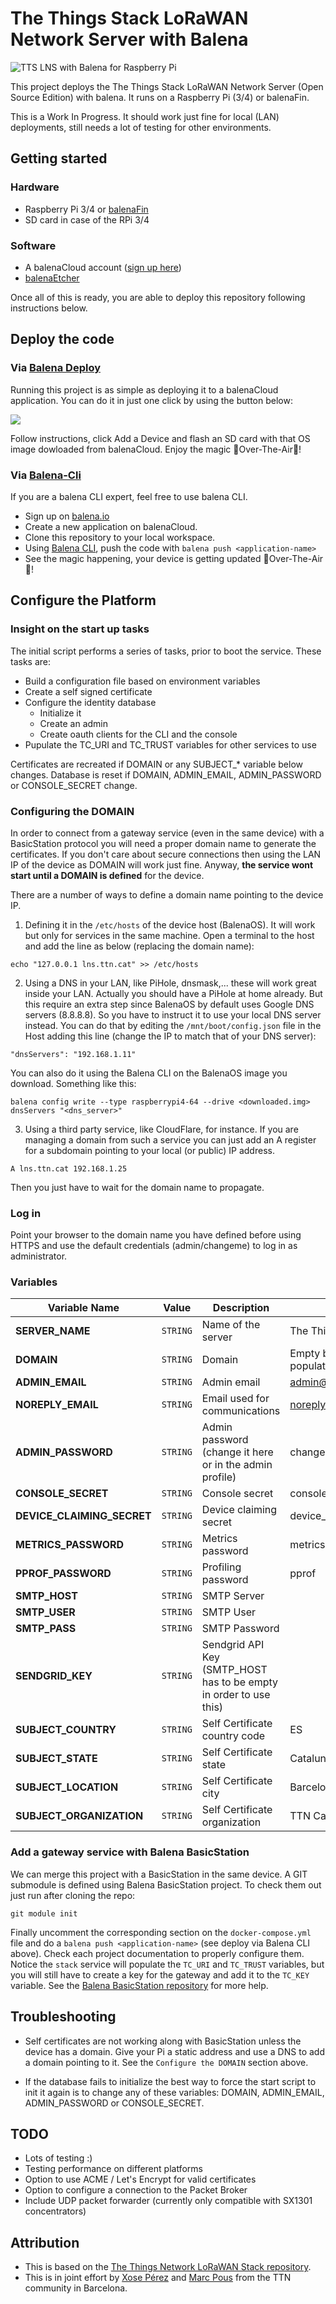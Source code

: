 # The Things Stack LoRaWAN Network Server with Balena

![TTS LNS with Balena for Raspberry Pi](https://raw.githubusercontent.com/xoseperez/balena-tts-lns/master/resources/logo_small.png)

This project deploys the The Things Stack LoRaWAN Network Server (Open Source Edition) with balena. It runs on a Raspberry Pi (3/4) or balenaFin.

This is a Work In Progress. It should work just fine for local (LAN) deployments, still needs a lot of testing for other environments.

## Getting started

### Hardware

* Raspberry Pi 3/4 or [balenaFin](https://www.balena.io/fin/)
* SD card in case of the RPi 3/4

### Software

* A balenaCloud account ([sign up here](https://dashboard.balena-cloud.com/))
* [balenaEtcher](https://balena.io/etcher)

Once all of this is ready, you are able to deploy this repository following instructions below.

## Deploy the code

### Via [Balena Deploy](https://www.balena.io/docs/learn/deploy/deploy-with-balena-button/)

Running this project is as simple as deploying it to a balenaCloud application. You can do it in just one click by using the button below:

[![](https://www.balena.io/deploy.png)](https://dashboard.balena-cloud.com/deploy?repoUrl=https://github.com/xoseperez/balena-tts-lns)

Follow instructions, click Add a Device and flash an SD card with that OS image dowloaded from balenaCloud. Enjoy the magic 🌟Over-The-Air🌟!


### Via [Balena-Cli](https://www.balena.io/docs/reference/balena-cli/)

If you are a balena CLI expert, feel free to use balena CLI.

- Sign up on [balena.io](https://dashboard.balena.io/signup)
- Create a new application on balenaCloud.
- Clone this repository to your local workspace.
- Using [Balena CLI](https://www.balena.io/docs/reference/cli/), push the code with `balena push <application-name>`
- See the magic happening, your device is getting updated 🌟Over-The-Air🌟!

## Configure the Platform

### Insight on the start up tasks 

The initial script performs a series of tasks, prior to boot the service. These tasks are:

* Build a configuration file based on environment variables
* Create a self signed certificate
* Configure the identity database
  * Initialize it
  * Create an admin
  * Create oauth clients for the CLI and the console
* Pupulate the TC_URI and TC_TRUST variables for other services to use

Certificates are recreated if DOMAIN or any SUBJECT_* variable below changes.
Database is reset if DOMAIN, ADMIN_EMAIL, ADMIN_PASSWORD or CONSOLE_SECRET change.

### Configuring the DOMAIN

In order to connect from a gateway service (even in the same device) with a BasicStation protocol you will need a proper domain name to generate the certificates. If you don't care about secure connections then using the LAN IP of the device as DOMAIN will work just fine. Anyway, **the service wont start until a DOMAIN is defined** for the device.

There are a number of ways to define a domain name pointing to the device IP. 

1. Defining it in the `/etc/hosts` of the device host (BalenaOS). It will work but only for services in the same machine. Open a terminal to the host and add the line as below (replacing the domain name):

```
echo "127.0.0.1 lns.ttn.cat" >> /etc/hosts
```

2. Using a DNS in your LAN, like PiHole, dnsmask,... these will work great inside your LAN. Actually you should have a PiHole at home already. But this require an extra step since BalenaOS by default uses Google DNS servers (8.8.8.8). So you have to instruct it to use your local DNS server instead. You can do that by editing the `/mnt/boot/config.json` file in the Host adding this line (change the IP to match that of your DNS server):

```
"dnsServers": "192.168.1.11"
```

You can also do it using the Balena CLI on the BalenaOS image you download. Something like this:

```
balena config write --type raspberrypi4-64 --drive <downloaded.img> dnsServers "<dns_server>"
```

3. Using a third party service, like CloudFlare, for instance. If you are managing a domain from such a service you can just add an A register for a subdomain pointing to your local (or public) IP address.

```
A lns.ttn.cat 192.168.1.25
```

Then you just have to wait for the domain name to propagate.

### Log in

Point your browser to the domain name you have defined before using HTTPS and use the default credentials (admin/changeme) to log in as administrator.

### Variables

Variable Name | Value | Description | Default
------------ | ------------- | ------------- | -------------
**SERVER_NAME** | `STRING` | Name of the server | The Things Stack
**DOMAIN** | `STRING` | Domain | Empty by default, must be populated so the service can run
**ADMIN_EMAIL** | `STRING` | Admin email | admin@thethings.example.com
**NOREPLY_EMAIL** | `STRING` | Email used for communications | noreply@thethings.example.com
**ADMIN_PASSWORD** | `STRING` | Admin password (change it here or in the admin profile) | changeme
**CONSOLE_SECRET** | `STRING` | Console secret | console
**DEVICE_CLAIMING_SECRET** | `STRING` | Device claiming secret | device_claiming
**METRICS_PASSWORD** | `STRING` | Metrics password | metrics
**PPROF_PASSWORD** | `STRING` | Profiling password | pprof
**SMTP_HOST** | `STRING` | SMTP Server |  
**SMTP_USER** | `STRING` | SMTP User |  
**SMTP_PASS** | `STRING` | SMTP Password |  
**SENDGRID_KEY** | `STRING` | Sendgrid API Key (SMTP_HOST has to be empty in order to use this) | 
**SUBJECT_COUNTRY** | `STRING` | Self Certificate country code| ES
**SUBJECT_STATE** | `STRING` | Self Certificate state | Catalunya
**SUBJECT_LOCATION** | `STRING` | Self Certificate city | Barcelona
**SUBJECT_ORGANIZATION** | `STRING` | Self Certificate organization | TTN Catalunya

### Add a gateway service with Balena BasicStation

We can merge this project with a BasicStation in the same device. A GIT submodule is defined using Balena BasicStation project. To check them out just run after cloning the repo:

```
git module init
```

Finally uncomment the corresponding section on the `docker-compose.yml` file and do a `balena push <application-name>` (see deploy via Balena CLI above).
Check each project documentation to properly configure them. Notice the `stack` service will populate the `TC_URI` and `TC_TRUST` variables, but you will still have to create a key for the gateway and add it to the `TC_KEY` variable. See the [Balena BasicStation repository](https://github.com/balenalabs/basicstation) for more help.

## Troubleshooting

* Self certificates are not working along with BasicStation unless the device has a domain. Give your Pi a static address and use a DNS to add a domain pointing to it. See the `Configure the DOMAIN` section above.

* If the database fails to initialize the best way to force the start script to init it again is to change any of these variables: DOMAIN, ADMIN_EMAIL, ADMIN_PASSWORD or CONSOLE_SECRET.


## TODO

* Lots of testing :)
* Testing performance on different platforms
* Option to use ACME / Let's Encrypt for valid certificates
* Option to configure a connection to the Packet Broker
* Include UDP packet forwarder (currently only compatible with SX1301 concentrators)

## Attribution

- This is based on the [The Things Network LoRaWAN Stack repository](https://github.com/TheThingsNetwork/lorawan-stack).
- This is in joint effort by [Xose Pérez](https://twitter.com/xoseperez/) and [Marc Pous](https://twitter.com/gy4nt/) from the TTN community in Barcelona.
